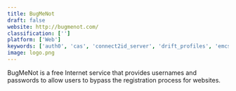 ```yaml
---
title: BugMeNot
draft: false 
website: http://bugmenot.com/
classification: ['']
platform: ['Web']
keywords: ['auth0', 'cas', 'connect2id_server', 'drift_profiles', 'emcssl', 'fakeaccount', 'lastpass', 'login2', 'mozilla_persona', 'netiq_identity_manager', 'oauth', 'okta', 'openid', 'putty', 'pwdsafe', 'share_me_pass']
image: logo.png
---
```

BugMeNot is a free Internet service that provides usernames and passwords to allow users to bypass the registration process for websites.